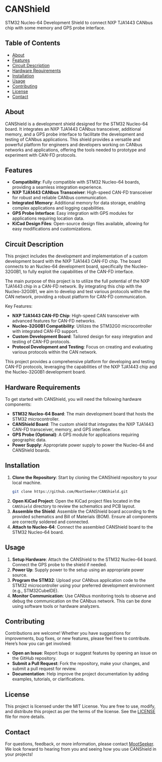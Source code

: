 # CANShield

STM32 Nucleo-64 Development Shield to connect NXP TJA1443 CANbus chip with some memory and GPS probe interface.

## Table of Contents
- [About](#about)
- [Features](#features)
- [Circuit Description](#circuit-description)
- [Hardware Requirements](#hardware-requirements)
- [Installation](#installation)
- [Usage](#usage)
- [Contributing](#contributing)
- [License](#license)
- [Contact](#contact)

## About
CANShield is a development shield designed for the STM32 Nucleo-64 board. It integrates an NXP TJA1443 CANbus transceiver, additional memory, and a GPS probe interface to facilitate the development and testing of CANbus applications. This shield provides a versatile and powerful platform for engineers and developers working on CANbus networks and applications, offering the tools needed to prototype and experiment with CAN-FD protocols.

## Features
- **Compatibility**: Fully compatible with STM32 Nucleo-64 boards, providing a seamless integration experience.
- **NXP TJA1443 CANbus Transceiver**: High-speed CAN-FD transceiver for robust and reliable CANbus communication.
- **Integrated Memory**: Additional memory for data storage, enabling complex applications and logging capabilities.
- **GPS Probe Interface**: Easy integration with GPS modules for applications requiring location data.
- **KiCad Design Files**: Open-source design files available, allowing for easy modifications and customizations.

## Circuit Description
This project includes the development and implementation of a custom development board with the NXP TJA1443 CAN-FD chip. The board connects to an Nucleo-64 development board, specifically the Nucleo-32G0B1, to fully exploit the capabilities of the CAN-FD interface.

The main purpose of this project is to utilize the full potential of the NXP TJA1443 chip in a CAN-FD network. By integrating this chip with the Nucleo-32G0B1, we aim to develop and test various protocols within the CAN network, providing a robust platform for CAN-FD communication.

Key Features:
- **NXP TJA1443 CAN-FD Chip**: High-speed CAN transceiver with advanced features for CAN-FD networks.
- **Nucleo-32G0B1 Compatibility**: Utilizes the STM32G0 microcontroller with integrated CAN-FD support.
- **Custom Development Board**: Tailored design for easy integration and testing of CAN-FD protocols.
- **Protocol Development and Testing**: Focus on creating and evaluating various protocols within the CAN network.

This project provides a comprehensive platform for developing and testing CAN-FD protocols, leveraging the capabilities of the NXP TJA1443 chip and the Nucleo-32G0B1 development board.

## Hardware Requirements
To get started with CANShield, you will need the following hardware components:
- **STM32 Nucleo-64 Board**: The main development board that hosts the STM32 microcontroller.
- **CANShield Board**: The custom shield that integrates the NXP TJA1443 CAN-FD transceiver, memory, and GPS interface.
- **GPS Probe (Optional)**: A GPS module for applications requiring geographic data.
- **Power Supply**: Appropriate power supply to power the Nucleo-64 and CANShield boards.

## Installation
1. **Clone the Repository**: Start by cloning the CANShield repository to your local machine.
    ```sh
    git clone https://github.com/MootSeeker/CANShield.git
    ```
2. **Open KiCad Project**: Open the KiCad project files located in the `CANShield` directory to review the schematics and PCB layout.
3. **Assemble the Shield**: Assemble the CANShield board according to the provided schematics and Bill of Materials (BOM). Ensure all components are correctly soldered and connected.
4. **Attach to Nucleo-64**: Connect the assembled CANShield board to the STM32 Nucleo-64 board.

## Usage
1. **Setup Hardware**: Attach the CANShield to the STM32 Nucleo-64 board. Connect the GPS probe to the shield if needed.
2. **Power Up**: Supply power to the setup using an appropriate power source.
3. **Program the STM32**: Upload your CANbus application code to the STM32 microcontroller using your preferred development environment (e.g., STM32CubeIDE).
4. **Monitor Communication**: Use CANbus monitoring tools to observe and debug the communication on the CANbus network. This can be done using software tools or hardware analyzers.

## Contributing
Contributions are welcome! Whether you have suggestions for improvements, bug fixes, or new features, please feel free to contribute. Here’s how you can get involved:
- **Open an Issue**: Report bugs or suggest features by opening an issue on the GitHub repository.
- **Submit a Pull Request**: Fork the repository, make your changes, and submit a pull request for review.
- **Documentation**: Help improve the project documentation by adding examples, tutorials, or clarifications.

## License
This project is licensed under the MIT License. You are free to use, modify, and distribute this project as per the terms of the license. See the [LICENSE](LICENSE) file for more details.

## Contact
For questions, feedback, or more information, please contact [MootSeeker](https://github.com/MootSeeker). We look forward to hearing from you and seeing how you use CANShield in your projects!
